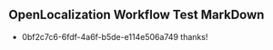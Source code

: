 ## OpenLocalization Workflow Test MarkDown
* 0bf2c7c6-6fdf-4a6f-b5de-e114e506a749 
thanks!<!--HONumber=Mar16_HO4-->
